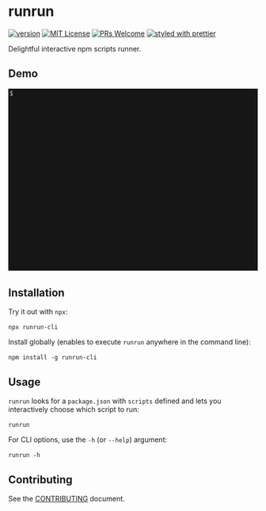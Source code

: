 # runrun

[![version](https://img.shields.io/npm/v/runrun-cli?style=flat-square)](http://npm.im/runrun-cli)
[![MIT License](https://img.shields.io/npm/l/runrun-cli?style=flat-square)](http://opensource.org/licenses/MIT)
[![PRs Welcome](https://img.shields.io/badge/PRs-welcome-brightgreen?style=flat-square)](http://makeapullrequest.com)
[![styled with prettier](https://img.shields.io/badge/styled_with-prettier-ff69b4.svg?style=flat-square)](https://github.com/prettier/prettier)

Delightful interactive npm scripts runner.

## Demo

![runrun demo](demo.gif)

## Installation

Try it out with `npx`:

```shell
npx runrun-cli
```

Install globally (enables to execute `runrun` anywhere in the command line):

```shell
npm install -g runrun-cli
```

## Usage

`runrun` looks for a `package.json` with `scripts` defined and lets you interactively choose which script to run:

```shell
runrun
```

For CLI options, use the `-h` (or `--help`) argument:

```shell
runrun -h
```

## Contributing

See the [CONTRIBUTING](CONTRIBUTING.md) document.
